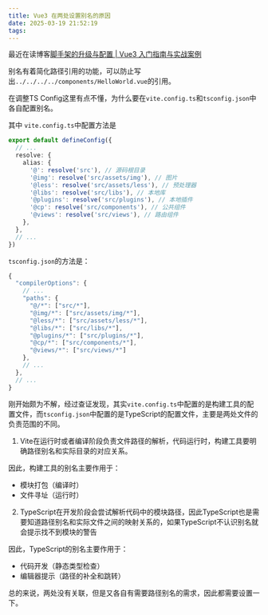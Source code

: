 ```yaml
---
title: Vue3 在两处设置别名的原因
date: 2025-03-19 21:52:19
tags:
---
```

最近在读博客[脚手架的升级与配置 | Vue3 入门指南与实战案例](https://vue3.chengpeiquan.com/upgrade.html#%E7%AE%A1%E7%90%86%E9%A1%B9%E7%9B%AE%E9%85%8D%E7%BD%AE-1)

别名有着简化路径引用的功能，可以防止写出`../../../../components/HelloWorld.vue`的引用。

在调整TS Config这里有点不懂，为什么要在`vite.config.ts`和`tsconfig.json`中各自配置别名。

其中 `vite.config.ts`中配置方法是

```typescript
export default defineConfig({
  // ...
  resolve: {
    alias: {
      '@': resolve('src'), // 源码根目录
      '@img': resolve('src/assets/img'), // 图片
      '@less': resolve('src/assets/less'), // 预处理器
      '@libs': resolve('src/libs'), // 本地库
      '@plugins': resolve('src/plugins'), // 本地插件
      '@cp': resolve('src/components'), // 公共组件
      '@views': resolve('src/views'), // 路由组件
    },
  },
  // ...
})
```

`tsconfig.json`的方法是：

```typescript
{
  "compilerOptions": {
    // ...
    "paths": {
      "@/*": ["src/*"],
      "@img/*": ["src/assets/img/*"],
      "@less/*": ["src/assets/less/*"],
      "@libs/*": ["src/libs/*"],
      "@plugins/*": ["src/plugins/*"],
      "@cp/*": ["src/components/*"],
      "@views/*": ["src/views/*"]
    },
    // ...
  },
  // ...
}
```

刚开始颇为不解，经过查证发现，其实`vite.config.ts`中配置的是构建工具的配置文件，而`tsconfig.json`中配置的是TypeScript的配置文件，主要是两处文件的负责范围的不同。

1. Vite在运行时或者编译阶段负责文件路径的解析，代码运行时，构建工具要明确路径别名和实际目录的对应关系。

因此，构建工具的别名主要作用于：

* 模块打包（编译时）
* 文件寻址（运行时）

2. TypeScript在开发阶段会尝试解析代码中的模块路径，因此TypeScript也是需要知道路径别名和实际文件之间的映射关系的，如果TypeScript不认识别名就会提示找不到模块的警告

因此，TypeScript的别名主要作用于：

* 代码开发（静态类型检查）
* 编辑器提示（路径的补全和跳转）

总的来说，两处没有关联，但是又各自有需要路径别名的需求，因此都需要设置一下。
